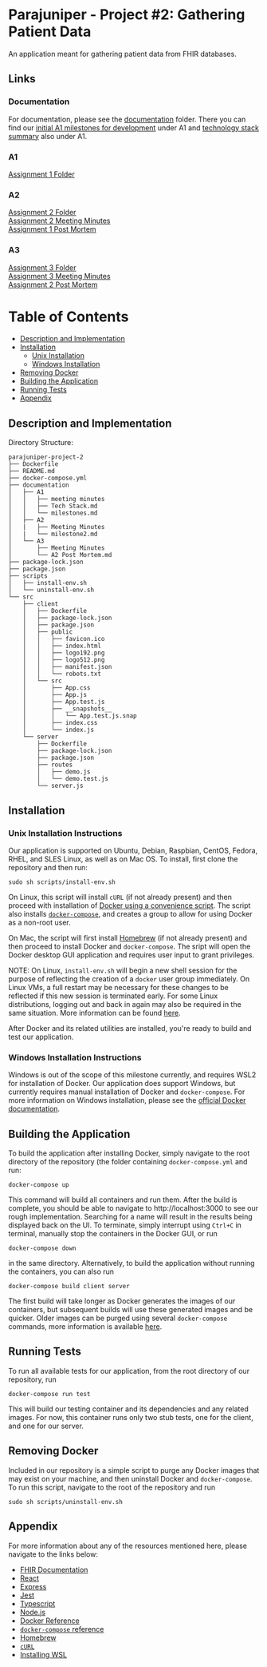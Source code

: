 # Parajuniper - Project #2: Gathering Patient Data

An application meant for gathering patient data from FHIR databases. 
## Links
### Documentation 
For documentation, please see the [documentation](https://github.com/csc302-distributed-suffering/parajuniper-project-2/tree/main/documentation) folder. There you can find our [initial A1 milestones for development](https://github.com/csc302-distributed-suffering/parajuniper-project-2/blob/main/documentation/A1/milestones.md) under A1 and [technology stack summary](https://github.com/csc302-distributed-suffering/parajuniper-project-2/blob/main/documentation/A1/Tech%20Stack.md) also under A1. </br>
### A1
[Assignment 1 Folder](https://github.com/csc302-distributed-suffering/parajuniper-project-2/tree/main/documentation/A1)

### A2 
[Assignment 2 Folder](https://github.com/csc302-distributed-suffering/parajuniper-project-2/tree/main/documentation/A2) <br/>
[Assignment 2 Meeting Minutes](https://github.com/csc302-distributed-suffering/parajuniper-project-2/tree/main/documentation/A2/Meeting%20Minutes) <br/>
[Assignment 1 Post Mortem](https://github.com/csc302-distributed-suffering/parajuniper-project-2/blob/main/documentation/A2/Meeting%20Minutes/postmortem.md)

### A3 
[Assignment 3 Folder](https://github.com/csc302-distributed-suffering/parajuniper-project-2/tree/main/documentation/A3) <br/>
[Assignment 3 Meeting Minutes](https://github.com/csc302-distributed-suffering/parajuniper-project-2/tree/main/documentation/A3/Meeting%20Minutes) <br/>
[Assignment 2 Post Mortem](https://github.com/csc302-distributed-suffering/parajuniper-project-2/blob/main/documentation/A3/A2%20Post%20Mortem.md) 


# Table of Contents
- [Description and Implementation](#description-and-implementation)
- [Installation](#installation)
  - [Unix Installation](#unix-installation-instructions)
  - [Windows Installation](#windows-installation-instructions)
- [Removing Docker](#removing-docker)
- [Building the Application](#building-the-application)
- [Running Tests](#running-tests)
- [Appendix](#appendix)

## Description and Implementation

Directory Structure:
```
parajuniper-project-2
├── Dockerfile
├── README.md
├── docker-compose.yml
├── documentation
│   ├── A1
│   │   ├── meeting minutes
│   │   ├── Tech Stack.md
│   │   └── milestones.md
│   ├── A2
│   |   ├── Meeting Minutes
│   |   └── milestone2.md
│   └── A3
│       ├── Meeting Minutes
│       └── A2 Post Mortem.md
├── package-lock.json
├── package.json
├── scripts
│   ├── install-env.sh
│   └── uninstall-env.sh
└── src
    ├── client
    │   ├── Dockerfile
    │   ├── package-lock.json
    │   ├── package.json
    │   ├── public
    │   │   ├── favicon.ico
    │   │   ├── index.html
    │   │   ├── logo192.png
    │   │   ├── logo512.png
    │   │   ├── manifest.json
    │   │   └── robots.txt
    │   └── src
    │       ├── App.css
    │       ├── App.js
    │       ├── App.test.js
    │       ├── __snapshots__
    │       │   └── App.test.js.snap
    │       ├── index.css
    │       └── index.js
    └── server
        ├── Dockerfile
        ├── package-lock.json
        ├── package.json
        ├── routes
        │   ├── demo.js
        │   └── demo.test.js
        └── server.js
```

## Installation

### Unix Installation Instructions

Our application is supported on Ubuntu, Debian, Raspbian, CentOS, Fedora, RHEL, and SLES Linux, as well as on Mac OS. To install, first clone the repository and then run: 

```
sudo sh scripts/install-env.sh
```

On Linux, this script will install `cURL` (if not already present) and then proceed with installation of [Docker using a convenience script](https://docs.docker.com/engine/install/ubuntu/#install-using-the-convenience-script). The script also installs [`docker-compose`](https://docs.docker.com/compose/), and creates a group to allow for using Docker as a non-root user.

On Mac, the script will first install [Homebrew](https://brew.sh/) (if not already present) and then proceed to install Docker and `docker-compose`. The sript will open the Docker desktop GUI application and requires user input to grant privileges. 

NOTE: On Linux, `install-env.sh` will begin a new shell session for the purpose of reflecting the creation of a `docker` user group immediately. On Linux VMs, a full restart may be necessary for these changes to be reflected if this new session is terminated early. For some Linux distributions, logging out and back in again may also be required in the same situation. More information can be found [here](https://docs.docker.com/engine/install/linux-postinstall/#manage-docker-as-a-non-root-user).

After Docker and its related utilities are installed, you're ready to build and test our application.

### Windows Installation Instructions

Windows is out of the scope of this milestone currently, and requires WSL2 for installation of Docker. Our application does support Windows, but currently requires manual installation of Docker and `docker-compose`. For more information on Windows installation, please see the [official Docker documentation](https://docs.docker.com/desktop/windows/install/).

## Building the Application

To build the application after installing Docker, simply navigate to the root directory of the repository (the folder containing `docker-compose.yml` and run:

```
docker-compose up
```

This command will build all containers and run them. After the build is complete, you should be able to navigate to http://localhost:3000 to see our rough implementation. Searching for a name will result in the results being displayed back on the UI. To terminate, simply interrupt using `Ctrl+C` in terminal, manually stop the containers in the Docker GUI, or run

```
docker-compose down
```

in the same directory. Alternatively, to build the application without running the containers, you can also run

```
docker-compose build client server
```

The first build will take longer as Docker generates the images of our containers, but subsequent builds will use these generated images and be quicker. Older images can be purged using several `docker-compose` commands, more information is available [here](https://docs.docker.com/engine/reference/commandline/image_rm/).

## Running Tests

To run all available tests for our application, from the root directory of our repository, run

```
docker-compose run test
```

This will build our testing container and its dependencies and any related images. For now, this container runs only two stub tests, one for the client, and one for our server.

## Removing Docker

Included in our repository is a simple script to purge any Docker images that may exist on your machine, and then uninstall Docker and `docker-compose`. To run this script, navigate to the root of the repository and run

```
sudo sh scripts/uninstall-env.sh
```

## Appendix

For more information about any of the resources mentioned here, please navigate to the links below:

- [FHIR Documentation](http://www.hl7.org/fhir/documentation.html)
- [React](https://reactjs.org/docs/react-api.html)
- [Express](https://expressjs.com/en/4x/api.html)
- [Jest](https://jestjs.io/docs/getting-started)
- [Typescript](https://www.typescriptlang.org/docs/handbook/intro.html)
- [Node.js](https://nodejs.org/dist/latest-v16.x/docs/api/)
- [Docker Reference](https://docs.docker.com/)
- [`docker-compose` reference](https://docs.docker.com/compose/)
- [Homebrew](https://brew.sh/)
- [`cURL`](https://curl.se/)
- [Installing WSL](https://docs.microsoft.com/en-us/windows/wsl/install)
